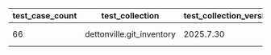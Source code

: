 | test_case_count | test_collection | test_collection_version | test_component | test_date | test_failed | test_details_link |
| --- | --- | --- | --- | --- | --- | --- |
| 66 | dettonville.git_inventory | 2025.7.30 | update_inventory | 2025-08-11T13:07:18Z | True | [test details](./update_inventory/test.results/test-results.md) |

